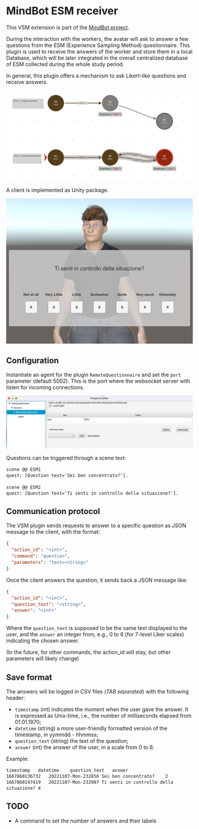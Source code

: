 # MindBot ESM receiver

This VSM extension is part of the [MindBot project](https://www.mindbot.eu).

During the interaction with the workers, the avatar will ask to answer a few questions from the ESM (Experience Sampling Method) questionnaire.
This plugin is used to receive the answers of the worker and store them in a local Database, which will be later integrated in the overall centralized database of ESM collected during the whole study period.

In general, this plugin offers a mechanism to ask Likert-like questions and receive answers.

![Example VSM project](MindBot-VSM-TestESM.png)

A client is implemented as Unity package.

![Example implementation](MindBot-AvatarPlayer-ESM.png)


## Configuration

Instantiate an agent for the plugin `RemoteQuestionnaire` and set the `port` parameter (default 5002). This is the port where the websocket server with listen for incoming connections.

![Example configuration](MindBot-VSM-ConfigureQuestionnairePlugin.png)

Questions can be triggered through a scene text:

```
scene @@ ESM1
quest: [Question text='Sei ben concentrato?'].

scene @@ ESM2
quest: [Question text='Ti senti in controllo della situazione?'].
```


## Communication protocol

The VSM plugin sends requests to answer to a specific question as JSON message to the client, with the format:

```JSON
{
  "action_id": "<int>",
  "command": "question",
  "parameters": "text=<string>"
}
```

Once the client answers the question, it sends back a JSON message like:

```JSON
{
  "action_id": "<int>",
  "question_text": "<string>",
  "answer": "<int>"
}
```

Where the `question_text` is supposed to be the same text displayed to the user,
and the `answer` an integer from, e.g., 0 to 6 (for 7-level Liker scales) indicating the chosen answer.

(In the future, for other commands, the action_id will stay, but other parameters will likely change)

## Save format

The answers will be logged in CSV files (_TAB separated_) with the following header:

* `timestamp` (int) indicates the moment when the user gave the answer. It is expressed as Unix-time, i.e., the number of milliseconds elapsed from 01.01.1970;
* `datetime` (string) a more user-friendly formatted version of the timestamp, in yymmdd - hhmmss;
* `question_text` (string) the text of the question;
* `answer` (int) the answer of the user, in a scale from 0 to 6.

Example:
```
timestamp	datetime	question_text	answer
1667860136732	20221107-Mon-232856	Sei ben concentrato?	2
1667860147419	20221107-Mon-232907	Ti senti in controllo della situazione?	4
```

## TODO

* A command to set the number of answers and their labels
